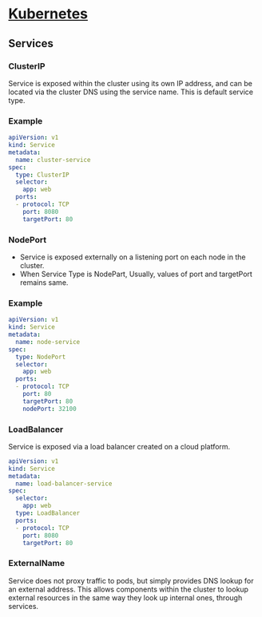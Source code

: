 
# [Kubernetes](./index)

## Services

### ClusterIP

Service is exposed within the cluster using its own IP address, and can be located via the cluster DNS using the service name.  This is default service type.

### Example

```yaml
apiVersion: v1
kind: Service
metadata:
  name: cluster-service
spec:
  type: ClusterIP
  selector:
    app: web
  ports:
  - protocol: TCP
    port: 8080
    targetPort: 80
```

### NodePort

- Service is exposed externally on a listening port on each node in the cluster.
- When Service Type is NodePart, Usually, values of port and targetPort remains same.

### Example

```yaml
apiVersion: v1
kind: Service
metadata:
  name: node-service
spec:
  type: NodePort
  selector:
    app: web
  ports:
  - protocol: TCP
    port: 80
    targetPort: 80
    nodePort: 32100
```

### LoadBalancer

Service is exposed via a load balancer created on a cloud platform.

```yaml
apiVersion: v1
kind: Service
metadata:
  name: load-balancer-service
spec:
  selector:
    app: web
  type: LoadBalancer
  ports:
  - protocol: TCP
    port: 8080
    targetPort: 80
```

### ExternalName

Service does not proxy traffic to pods, but simply provides DNS lookup for an external address. This allows components within the cluster to lookup external resources in the same way they look up internal ones, through services.
